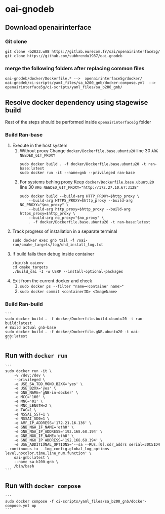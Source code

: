 # oai-gnodeb
## Download openairinterface
### Git clone
```
git clone -b2023.w08 https://gitlab.eurecom.fr/oai/openairinterface5g/
git clone https://github.com/subhrendu1987/oai-gnodeb
```
### merge the following folders after replacing common files
```
oai-gnodeb/docker/Dockerfile.* -->  openairinterface5g/docker/
oai-gnodeb/ci-scripts/yaml_files/sa_b200_gnb/docker-compose.yml  --> openairinterface5g/ci-scripts/yaml_files/sa_b200_gnb/
```
## Resolve docker dependency using stagewise build
Rest of the steps should be performed inside `openairinterface5g` folder
### Build Ran-base
1.  Execute in the host system
	1. Without proxy
		Change `docker/Dockerfile.base.ubuntu20` line 30 `ARG NEEDED_GIT_PROXY`
		```
		sudo docker build . -f docker/Dockerfile.base.ubuntu20 -t ran-base:latest
		sudo docker run -it --name=gnb --privileged ran-base
		```
	1. For systems behing proxy
		Keep `docker/Dockerfile.base.ubuntu20` line 30 `ARG NEEDED_GIT_PROXY="http://172.27.10.67:3128"`
		```
		sudo docker build --build-arg HTTP_PROXY=$http_proxy \
			--build-arg HTTPS_PROXY=$http_proxy --build-arg NO_PROXY="$no_proxy" \
			--build-arg http_proxy=$http_proxy --build-arg https_proxy=$http_proxy \
			--build-arg no_proxy="$no_proxy" \
			. -f docker/Dockerfile.base.ubuntu20 -t ran-base:latest
		```
1. Track progress of installation in a separate terminal
	```
	sudo docker exec gnb tail -f /oai-ran/cmake_targets/log/uhd_install_log.txt
	```
1. If build fails then debug inside container
	```
	/bin/sh oaienv
	cd cmake_targets
	./build_oai -I -w USRP --install-optional-packages
	```
1. Exit from the current docker and check 
	1. `sudo docker ps --filter "name=<container name>"`
	1. `sudo docker commit <containerID> <ImageName>`
### Build Ran-build
	```
	sudo docker build . -f docker/Dockerfile.build.ubuntu20 -t ran-build:latest
	# Build actual gnb-base
	sudo docker build . -f docker/Dockerfile.gNB.ubuntu20 -t oai-gnb:latest
	```
## Run with `docker run`
	```
	sudo docker run -it \
		-v /dev:/dev \
		--privileged \
		-e USE_SA_TDD_MONO_B2XX='yes' \
	    -e USE_B2XX='yes' \
	    -e GNB_NAME='gNB-in-docker' \
	    -e MCC='100' \
	    -e MNC='01' \
	    -e MNC_LENGTH=2 \
	    -e TAC=1 \
	    -e NSSAI_SST=1 \
	    -e NSSAI_SD0=1 \
	    -e AMF_IP_ADDRESS='172.21.16.136' \
	    -e GNB_NGA_IF_NAME='eth0' \
	    -e GNB_NGA_IP_ADDRESS='192.168.68.194' \
	    -e GNB_NGU_IF_NAME='eth0' \
	    -e GNB_NGU_IP_ADDRESS='192.168.68.194' \
	    -e USE_ADDITIONAL_OPTIONS='--sa --RUs.[0].sdr_addrs serial=30C51D4 --continuous-tx --log_config.global_log_options level,nocolor,time,line_num,function' \
		oai-gnb:latest \
		--name sa-b200-gnb \
		/bin/bash
	```

## Run with `docker compose`
	```
	sudo docker compose -f ci-scripts/yaml_files/sa_b200_gnb/docker-compose.yml up
	```
